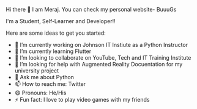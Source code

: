  Hi there 👋
 I am Meraj. You can check my personal website- BuuuGs

I'm a Student, Self-Learner and Developer!!

Here are some ideas to get you started:

- 🔭 I’m currently working on Johnson IT Instiute as a Python Instructor
- 🌱 I’m currently learning Flutter
- 👯 I’m looking to collaborate on YouTube, Tech and IT Training Institute
- 🤔 I’m looking for help with Augmented Reality Docuentation for my university project
- 💬 Ask me about Python
- 📫 How to reach me: Twitter
- 😄 Pronouns: He/His
- ⚡ Fun fact: I love to play video games with my friends


